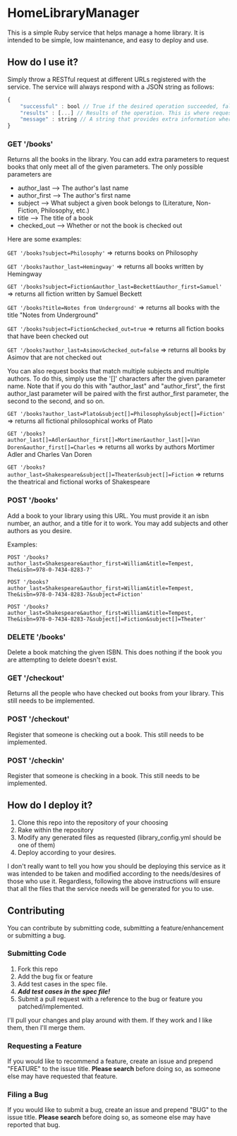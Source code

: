 # HomeLibraryManager

This is a simple Ruby service that helps manage a home library. It is intended to be simple, low maintenance, and
easy to deploy and use.

## How do I use it?

Simply throw a RESTful request at different URLs registered with the service. The service will always respond with a JSON
string as follows:

```javascript
{
    "successful" : bool // True if the desired operation succeeded, false if it did not
    "results" : [...] // Results of the operation. This is where requested books will be.
    "message" : string // A string that provides extra information where needed, i.e. if the operation is unsuccessful
}
```

### GET '/books'

Returns all the books in the library. You can add extra parameters to request books
that only meet all of the given parameters. The only possible parameters are

  * author_last --> The author's last name
  * author_first --> The author's first name
  * subject --> What subject a given book belongs to (Literature, Non-Fiction, Philosophy, etc.)
  * title --> The title of a book
  * checked_out --> Whether or not the book is checked out

Here are some examples:

```GET '/books?subject=Philosophy'``` => returns books on Philosophy

```GET '/books?author_last=Hemingway'``` => returns all books written by Hemingway

```GET '/books?subject=Fiction&author_last=Beckett&author_first=Samuel'``` => returns all fiction written by Samuel Beckett

```GET '/books?title=Notes from Underground'``` => returns all books with the title "Notes from Underground"

```GET '/books?subject=Fiction&checked_out=true``` => returns all fiction books that have been checked out

```GET '/books?author_last=Asimov&checked_out=false``` => returns all books by Asimov that are not checked out
  
You can also request books that match multiple subjects and multiple authors. To do this, simply use the
'[]' characters after the given parameter name. Note that if you do this with "author_last" and "author_first",
the first author_last parameter will be paired with the first author_first parameter, the second to the second, and
so on.

```GET '/books?author_last=Plato&subject[]=Philosophy&subject[]=Fiction'``` => returns all fictional philosophical works of Plato

```GET '/books?author_last[]=Adler&author_first[]=Mortimer&author_last[]=Van Doren&author_first[]=Charles``` => returns all works by authors Mortimer Adler and Charles Van Doren

```GET '/books?author_last=Shakespeare&subject[]=Theater&subject[]=Fiction``` => returns the theatrical and fictional works of Shakespeare

### POST '/books'

Add a book to your library using this URL. You must provide it an isbn number, an author, and a title for it to work.
You may add subjects and other authors as you desire.

Examples:

```POST '/books?author_last=Shakespeare&author_first=William&title=Tempest, The&isbn=978-0-7434-8283-7'```

```POST '/books?author_last=Shakespeare&author_first=William&title=Tempest, The&isbn=978-0-7434-8283-7&subject=Fiction'```

```POST '/books?author_last=Shakespeare&author_first=William&title=Tempest, The&isbn=978-0-7434-8283-7&subject[]=Fiction&subject[]=Theater'```


### DELETE '/books'

Delete a book matching the given ISBN. This does nothing if the book you are attempting to delete doesn't exist.

### GET '/checkout'

Returns all the people who have checked out books from your library. This still needs to be implemented.

### POST '/checkout'

Register that someone is checking out a book. This still needs to be implemented.

### POST '/checkin'

Register that someone is checking in a book. This still needs to be implemented.

## How do I deploy it?

1. Clone this repo into the repository of your choosing
2. Rake within the repository
3. Modify any generated files as requested (library_config.yml should be one of them)
4. Deploy according to your desires.

I don't really want to tell you how you should be deploying this service as it was intended to be taken and
modified according to the needs/desires of those who use it. Regardless, following the above instructions will
ensure that all the files that the service needs will be generated for you to use.

## Contributing

You can contribute by submitting code, submitting a feature/enhancement or submitting a bug.

### Submitting Code

1. Fork this repo
2. Add the bug fix or feature
3. Add test cases in the spec file.
4. ***Add test cases in the spec file!***
5. Submit a pull request with a reference to the bug or feature you patched/implemented.

I'll pull your changes and play around with them. If they work and I like them, then I'll merge them.

### Requesting a Feature

If you would like to recommend a feature, create an issue and prepend "FEATURE" to the issue title. **Please search** before
doing so, as someone else may have requested that feature.

### Filing a Bug

If you would like to submit a bug, create an issue and prepend "BUG" to the issue title. **Please search** before
doing so, as someone else may have reported that bug. 